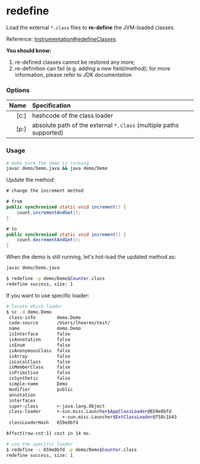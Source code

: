 redefine
========

Load the external `*.class` files to **re-define** the JVM-loaded classes.

Reference: [Instrumentation#redefineClasses](https://docs.oracle.com/javase/7/docs/api/java/lang/instrument/Instrumentation.html#redefineClasses(java.lang.instrument.ClassDefinition...))

**You should know:**
1. re-defined classes cannot be restored any more;
2. re-definition can fail (e.g. adding a new field/method); for more information, please refer to JDK documentation

### Options

|Name|Specification|
|---:|:---|
|[c:]|hashcode of the class loader|
|[p:]|absolute path of the external `*.class` (multiple paths supported)|


### Usage

```bash
# make sure the demo is running
javac demo/Demo.java && java demo/Demo
```

Update the method:

```java
# change the increment method

# from
public synchronized static void increment() {
    count.incrementAndGet();
}

# to
public synchronized static void increment() {
    count.decrementAndGet();
}
```

When the demo is still running, let's hot-load the updated method as:

```bash
javac demo/Demo.java

$ redefine -p demo/Demo$Counter.class
redefine success, size: 1
```

If you want to use specific loader: 

```bash
# locate which loader
$ sc -d demo.Demo
 class-info        demo.Demo                                                                                                                
 code-source       /Users/lhearen/test/                                                                                                     
 name              demo.Demo                                                                                                                
 isInterface       false                                                                                                                    
 isAnnotation      false                                                                                                                    
 isEnum            false                                                                                                                    
 isAnonymousClass  false                                                                                                                    
 isArray           false                                                                                                                    
 isLocalClass      false                                                                                                                    
 isMemberClass     false                                                                                                                    
 isPrimitive       false                                                                                                                    
 isSynthetic       false                                                                                                                    
 simple-name       Demo                                                                                                                     
 modifier          public                                                                                                                   
 annotation                                                                                                                                 
 interfaces                                                                                                                                 
 super-class       +-java.lang.Object                                                                                                       
 class-loader      +-sun.misc.Launcher$AppClassLoader@659e0bfd                                                                              
                     +-sun.misc.Launcher$ExtClassLoader@758c1b43                                                                            
 classLoaderHash   659e0bfd                                                                                                                 

Affect(row-cnt:1) cost in 14 ms.

# use the specific loader
$ redefine -c 659e0bfd -p demo/Demo$Counter.class
redefine success, size: 1
```

